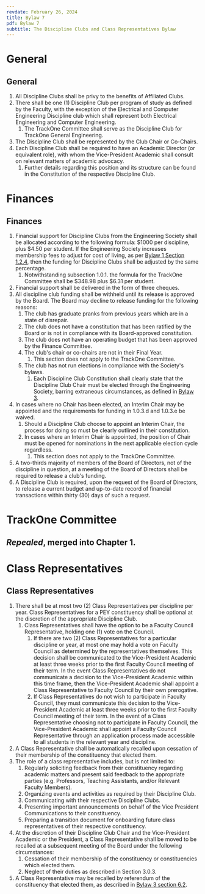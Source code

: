 ```yaml
---
revdate: February 26, 2024
title: Bylaw 7
pdf: Bylaw 7
subtitle: The Discipline Clubs and Class Representatives Bylaw
---
```


# General

## General
1. All Discipline Clubs shall be privy to the benefits of Affiliated Clubs.
1. There shall be one (1) Discipline Club per program of study as defined by the Faculty, with the exception of the Electrical and Computer Engineering Discipline club which shall represent both Electrical Engineering and Computer Engineering.
   1. The TrackOne Committee shall serve as the Discipline Club for TrackOne General Engineering.
1. The Discipline Club shall be represented by the Club Chair or Co-Chairs.
1. Each Discipline Club shall be required to have an Academic Director (or equivalent role), with whom the Vice-President Academic shall consult on relevant matters of academic advocacy.
   1. Further details regarding this position and its structure can be found in the Constitution of the respective Discipline Club.

# Finances

## Finances
1. Financial support for Discipline Clubs from the Engineering Society shall be allocated according to the following formula: $1000 per discipline, plus $4.50 per student. If the Engineering Society increases membership fees to adjust for cost of living, as per [Bylaw 1 Section 1.2.4](bylaw-1.md), then the funding for Discipline Clubs shall be adjusted by the same percentage.
   1. Notwithstanding subsection 1.0.1. the formula for the TrackOne Committee shall be $348.98 plus $6.31 per student.
1. Financial support shall be delivered in the form of three cheques.
1. All discipline club funding shall be withheld until its release is approved by the Board. The Board may decline to release funding for the following reasons:
   1. The club has graduate pranks from previous years which are in a state of disrepair.
   1. The club does not have a constitution that has been ratified by the Board or is not in compliance with its Board-approved constitution.
   1. The club does not have an operating budget that has been approved by the Finance Committee.
   1. The club's chair or co-chairs are not in their Final Year.
      1. This section does not apply to the TrackOne Committee.
   1. The club has not run elections in compliance with the Society's bylaws.
      1. Each Discipline Club Constitution shall clearly state that the Discipline Club Chair must be elected through the Engineering Society, barring extraneous circumstances, as defined in [Bylaw 3](bylaw-3.md).
1. In cases where no Chair has been elected, an Interim Chair may be appointed and the requirements for funding in 1.0.3.d and 1.0.3.e be waived.
   1. Should a Discipline Club choose to appoint an Interim Chair, the process for doing so must be clearly outlined in their constitution.
   1. In cases where an Interim Chair is appointed, the position of Chair must be opened for nominations in the next applicable election cycle regardless.
      1. This section does not apply to the TrackOne Committee.
1. A two-thirds majority of members of the Board of Directors, not of the discipline in question, at a meeting of the Board of Directors shall be required to release a club's funding.
1. A Discipline Club is required, upon the request of the Board of Directors, to release a current budget and up-to-date record of financial transactions within thirty (30) days of such a request.

# TrackOne Committee

## *Repealed*, merged into Chapter 1.

# Class Representatives

## Class Representatives
1. There shall be at most two (2) Class Representatives per discipline per year. Class Representatives for a PEY constituency shall be optional at the discretion of the appropriate Discipline Club.
   1. Class Representatives shall have the option to be a Faculty Council Representative, holding one (1) vote on the Council.
      1. If there are two (2) Class Representatives for a particular discipline or year, at most one may hold a vote on Faculty Council as determined by the representatives themselves. This decision shall be communicated to the Vice-President Academic at least three weeks prior to  the first Faculty Council meeting of their term. In the event Class Representatives do not communicate a decision to the Vice-President Academic within this time frame, then the Vice-President Academic shall appoint a Class Representative to Faculty Council by their own prerogative.
      1. If Class Representatives do not wish to participate in Faculty Council, they must communicate this decision to the Vice-President Academic at least three weeks prior to the first Faculty Council meeting of their term. In the event of a Class Representative choosing not to participate in Faculty Council, the Vice-President Academic shall appoint a Faculty Council Representative through an application process made accessible to all students in the relevant year and discipline.
1. A Class Representative shall be automatically recalled upon cessation of their membership of the constituency that elected them.
1. The role of a class representative includes, but is not limited to:
   1. Regularly soliciting feedback from their constituency regarding academic matters and present said feedback to the appropriate parties (e.g. Professors, Teaching Assistants, and/or Relevant Faculty Members).
   1. Organizing events and activities as required by their Discipline Club.
   1. Communicating with their respective Discipline Clubs.
   1. Presenting important announcements on behalf of the Vice President Communications to their constituency.
   1. Preparing a transition document for onboarding future class representatives of their respective constituency.
1. At the discretion of their Discipline Club Chair and the Vice-President Academic or the President, a Class Representative shall be moved to be recalled at a subsequent meeting of the Board under the following circumstances:
   1. Cessation of their membership of the constituency or constituencies which elected them.
   1. Neglect of their duties as described in Section 3.0.3.
1. A Class Representative may be recalled by referendum of the constituency that elected them, as described in [Bylaw 3 section 6.2](bylaw-3.md).
